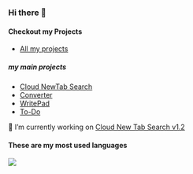 ### Hi there 👋
#### Checkout my Projects 
 - <a href="https://github.com/CloudGlitch?tab=repositories">All my projects</a>
##### my main projects 
 - <a href="https://github.com/CloudGlitch/NewTabSearch">Cloud NewTab Search</a>
 - <a href="https://github.com/CloudGlitch/converter">Converter</a>
 - <a href="https://github.com/CloudGlitch/WritePad">WritePad</a>
 - <a href="https://github.com/CloudGlitch/ToDo">To-Do</a>

🔭 I’m currently working on <a href="https://github.com/CloudGlitch/NewTabSearch/releases/tag/v1.2">Cloud New Tab Search v1.2</a>

#### These are my most used languages
<a href="https://github.com/CloudGlitch">
  <img align="center" src="https://github-readme-stats.vercel.app/api/top-langs/?username=CloudGlitch" />
</a>
<!--
**CloudGlitch/CloudGlitch** is a ✨ _special_ ✨ repository because its `README.md` (this file) appears on your GitHub profile.

Here are some ideas to get you started:

- 🔭 I’m currently working on ...
- 🌱 I’m currently learning ...
- 👯 I’m looking to collaborate on ...
- 🤔 I’m looking for help with ...
- 💬 Ask me about ...
- 📫 How to reach me: ...
- 😄 Pronouns: ...
- ⚡ Fun fact: ...
-->
